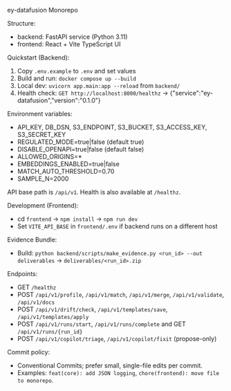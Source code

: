 ey-datafusion Monorepo

Structure:

- backend: FastAPI service (Python 3.11)
- frontend: React + Vite TypeScript UI

Quickstart (Backend):

1. Copy `.env.example` to `.env` and set values
2. Build and run: `docker compose up --build`
3. Local dev: `uvicorn app.main:app --reload` from `backend/`
4. Health check: `GET http://localhost:8000/healthz` → {"service":"ey-datafusion","version":"0.1.0"}

Environment variables:

- API_KEY, DB_DSN, S3_ENDPOINT, S3_BUCKET, S3_ACCESS_KEY, S3_SECRET_KEY
- REGULATED_MODE=true|false (default true)
- DISABLE_OPENAPI=true|false (default false)
- ALLOWED_ORIGINS=*
- EMBEDDINGS_ENABLED=true|false
- MATCH_AUTO_THRESHOLD=0.70
- SAMPLE_N=2000

API base path is `/api/v1`. Health is also available at `/healthz`.

Development (Frontend):

- cd `frontend` → `npm install` → `npm run dev`
- Set `VITE_API_BASE` in `frontend/.env` if backend runs on a different host

Evidence Bundle:

- Build: `python backend/scripts/make_evidence.py <run_id> --out deliverables` → `deliverables/<run_id>.zip`

Endpoints:

- GET `/healthz`
- POST `/api/v1/profile`, `/api/v1/match`, `/api/v1/merge`, `/api/v1/validate`, `/api/v1/docs`
- POST `/api/v1/drift/check`, `/api/v1/templates/save`, `/api/v1/templates/apply`
- POST `/api/v1/runs/start`, `/api/v1/runs/complete` and GET `/api/v1/runs/{run_id}`
- POST `/api/v1/copilot/triage`, `/api/v1/copilot/fixit` (propose-only)

Commit policy:

- Conventional Commits; prefer small, single-file edits per commit.
- Examples: `feat(core): add JSON logging`, `chore(frontend): move file to monorepo`.


